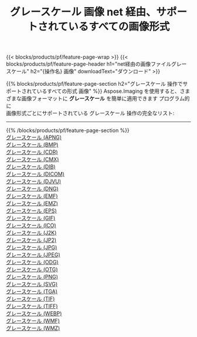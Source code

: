 ﻿---
title: グレースケール 画像 net 経由、サポートされているすべての画像形式 
weight: 3920
url: /ja/net/grayscale 
lang: ja
langdirlevel: 2
locales: zh-hans,ja,it,ru,de,es,fr,nl,id,lt,pl,pt,vi,tr,ko,zh-hant,ar,hi,th,sv,cs,uk,he
description: Aspose.Imaging を使用すると、net 経由で簡単に グレースケール イメージを作成できます
---

{{< blocks/products/pf/feature-page-wrap >}}
{{< blocks/products/pf/feature-page-header h1="net経由の画像ファイルグレースケール" h2="{操作名} 画像" downloadText="ダウンロード" >}}


{{% blocks/products/pf/feature-page-section  h2="グレースケール 操作でサポートされているすべての形式 画像" %}}
Aspose.Imaging を使用すると、さまざまな画像フォーマットに **グレースケール** を簡単に適用できます プログラム的に
<br/>
画像形式ごとにサポートされている グレースケール 操作の完全なリスト:
<hr/>
{{% /blocks/products/pf/feature-page-section %}}
<div class="container-fluid productfamilypage bg-gray">
    <div class="convertypes bg-gray agp-content section">
        <div class="container">
		<div class="row other-converters">
		    <div class='col-md-2 other-converter remove-lp remove-rp'><a href="/imaging/ja/net/grayscale/apng" >グレースケール (APNG)</a></div><div class='col-md-2 other-converter remove-lp remove-rp'><a href="/imaging/ja/net/grayscale/bmp" >グレースケール (BMP)</a></div><div class='col-md-2 other-converter remove-lp remove-rp'><a href="/imaging/ja/net/grayscale/cdr" >グレースケール (CDR)</a></div><div class='col-md-2 other-converter remove-lp remove-rp'><a href="/imaging/ja/net/grayscale/cmx" >グレースケール (CMX)</a></div><div class='col-md-2 other-converter remove-lp remove-rp'><a href="/imaging/ja/net/grayscale/dib" >グレースケール (DIB)</a></div><div class='col-md-2 other-converter remove-lp remove-rp'><a href="/imaging/ja/net/grayscale/dicom" >グレースケール (DICOM)</a></div><div class='col-md-2 other-converter remove-lp remove-rp'><a href="/imaging/ja/net/grayscale/djvu" >グレースケール (DJVU)</a></div><div class='col-md-2 other-converter remove-lp remove-rp'><a href="/imaging/ja/net/grayscale/dng" >グレースケール (DNG)</a></div><div class='col-md-2 other-converter remove-lp remove-rp'><a href="/imaging/ja/net/grayscale/emf" >グレースケール (EMF)</a></div><div class='col-md-2 other-converter remove-lp remove-rp'><a href="/imaging/ja/net/grayscale/emz" >グレースケール (EMZ)</a></div><div class='col-md-2 other-converter remove-lp remove-rp'><a href="/imaging/ja/net/grayscale/eps" >グレースケール (EPS)</a></div><div class='col-md-2 other-converter remove-lp remove-rp'><a href="/imaging/ja/net/grayscale/gif" >グレースケール (GIF)</a></div><div class='col-md-2 other-converter remove-lp remove-rp'><a href="/imaging/ja/net/grayscale/ico" >グレースケール (ICO)</a></div><div class='col-md-2 other-converter remove-lp remove-rp'><a href="/imaging/ja/net/grayscale/j2k" >グレースケール (J2K)</a></div><div class='col-md-2 other-converter remove-lp remove-rp'><a href="/imaging/ja/net/grayscale/jp2" >グレースケール (JP2)</a></div><div class='col-md-2 other-converter remove-lp remove-rp'><a href="/imaging/ja/net/grayscale/jpg" >グレースケール (JPG)</a></div><div class='col-md-2 other-converter remove-lp remove-rp'><a href="/imaging/ja/net/grayscale/jpeg" >グレースケール (JPEG)</a></div><div class='col-md-2 other-converter remove-lp remove-rp'><a href="/imaging/ja/net/grayscale/odg" >グレースケール (ODG)</a></div><div class='col-md-2 other-converter remove-lp remove-rp'><a href="/imaging/ja/net/grayscale/otg" >グレースケール (OTG)</a></div><div class='col-md-2 other-converter remove-lp remove-rp'><a href="/imaging/ja/net/grayscale/png" >グレースケール (PNG)</a></div><div class='col-md-2 other-converter remove-lp remove-rp'><a href="/imaging/ja/net/grayscale/svg" >グレースケール (SVG)</a></div><div class='col-md-2 other-converter remove-lp remove-rp'><a href="/imaging/ja/net/grayscale/tga" >グレースケール (TGA)</a></div><div class='col-md-2 other-converter remove-lp remove-rp'><a href="/imaging/ja/net/grayscale/tif" >グレースケール (TIF)</a></div><div class='col-md-2 other-converter remove-lp remove-rp'><a href="/imaging/ja/net/grayscale/tiff" >グレースケール (TIFF)</a></div><div class='col-md-2 other-converter remove-lp remove-rp'><a href="/imaging/ja/net/grayscale/webp" >グレースケール (WEBP)</a></div><div class='col-md-2 other-converter remove-lp remove-rp'><a href="/imaging/ja/net/grayscale/wmf" >グレースケール (WMF)</a></div><div class='col-md-2 other-converter remove-lp remove-rp'><a href="/imaging/ja/net/grayscale/wmz" >グレースケール (WMZ)</a></div>
                </div>
        </div>
    </div>
</div>
<br/>


